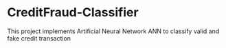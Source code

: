 # CreditFraud-Classifier
This project implements Artificial Neural Network ANN to classify valid and fake credit transaction
